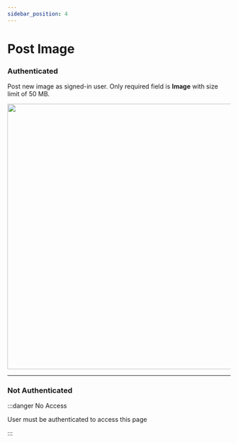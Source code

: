 ```yaml
---
sidebar_position: 4
---
```


# Post Image

### Authenticated

Post new image as signed-in user. Only required field is **Image** with size limit of 50 MB.

<img src="/img/post.png" width="600"/>

***

### Not Authenticated

:::danger No Access

User must be authenticated to access this page

:::
